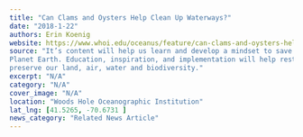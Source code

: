 ```yaml
---
title: "Can Clams and Oysters Help Clean Up Waterways?"
date: "2018-1-22"
authors: Erin Koenig
website: https://www.whoi.edu/oceanus/feature/can-clams-and-oysters-help-clean-up-waterways/
source: "It’s content will help us learn and develop a mindset to save Our
Planet Earth. Education, inspiration, and implementation will help restore, conserve, and
preserve our land, air, water and biodiversity."
excerpt: "N/A"
category: "N/A"
cover_image: "N/A"
location: "Woods Hole Oceanographic Institution"
lat_lng: [41.5265, -70.6731 ]
news_category: "Related News Article"
---
```

